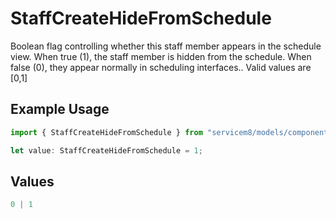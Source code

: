 # StaffCreateHideFromSchedule

Boolean flag controlling whether this staff member appears in the schedule view. When true (1), the staff member is hidden from the schedule. When false (0), they appear normally in scheduling interfaces..  Valid values are [0,1]

## Example Usage

```typescript
import { StaffCreateHideFromSchedule } from "servicem8/models/components";

let value: StaffCreateHideFromSchedule = 1;
```

## Values

```typescript
0 | 1
```